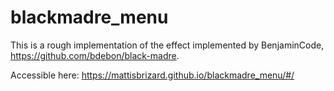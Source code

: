 # blackmadre_menu

This is a rough implementation of the effect implemented by BenjaminCode, https://github.com/bdebon/black-madre.

Accessible here: https://mattisbrizard.github.io/blackmadre_menu/#/